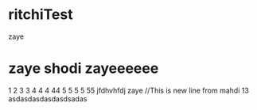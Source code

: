 # ritchiTest
zaye
# zaye shodi zayeeeeee
1
2
3
3
4
4
4
44
5
5
5
5
55
jfdhvhfdj
zaye
//This is new line from mahdi 13
asdasdasdasdasdsadas
